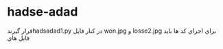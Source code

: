 # hadse-adad
   قرار گيرندhadsadad1.py در کنار فايل won.jpg و  losse2.jpg براي اجراي کد ها بايد فايل هاي 
